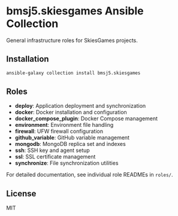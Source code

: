 # bmsj5.skiesgames Ansible Collection

General infrastructure roles for SkiesGames projects.

## Installation

```bash
ansible-galaxy collection install bmsj5.skiesgames
```

## Roles

- **deploy**: Application deployment and synchronization
- **docker**: Docker installation and configuration
- **docker_compose_plugin**: Docker Compose management
- **environment**: Environment file handling
- **firewall**: UFW firewall configuration
- **github_variable**: GitHub variable management
- **mongodb**: MongoDB replica set and indexes
- **ssh**: SSH key and agent setup
- **ssl**: SSL certificate management
- **synchronize**: File synchronization utilities

For detailed documentation, see individual role READMEs in `roles/`.

## License

MIT
